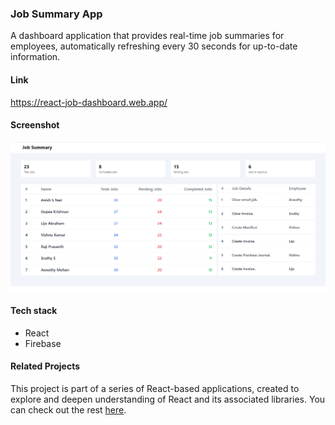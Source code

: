 ### Job Summary App
A dashboard application that provides real-time job summaries for employees, automatically refreshing every 30 seconds for up-to-date information.

#### Link
https://react-job-dashboard.web.app/


#### Screenshot
![Job Dashboard Summary Screenshot](https://github.com/binokochumolvarghese/job-dashboard-react-app/blob/main/public/job-summary-dashboard-ss.png)

#### Tech stack
- React
- Firebase

#### Related Projects
This project is part of a series of React-based applications, created to explore and deepen understanding of React and its associated libraries. You can check out the rest [here](https://github.com/binokochumolvarghese/react-apps).
